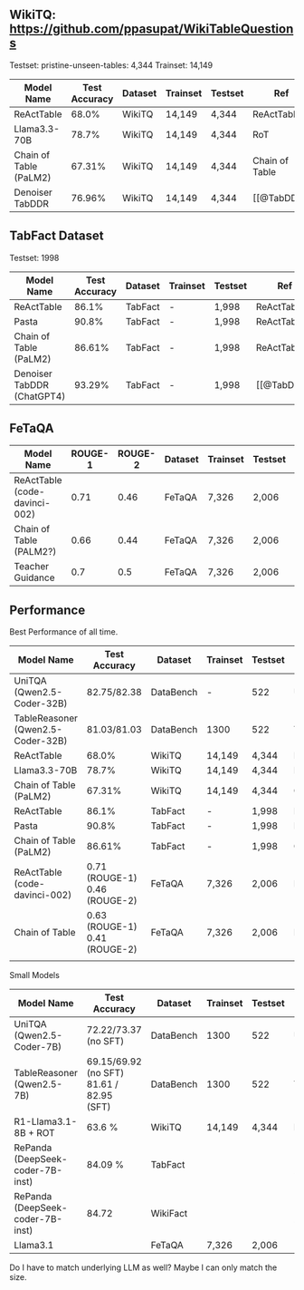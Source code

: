 ## WikiTQ: https://github.com/ppasupat/WikiTableQuestions

Testset: pristine-unseen-tables: 4,344
Trainset: 14,149

| Model Name             | Test Accuracy | Dataset | Trainset | Testset | Ref            |
| ---------------------- | ------------- | ------- | -------- | ------- | -------------- |
| ReActTable             | 68.0%         | WikiTQ  | 14,149   | 4,344   | ReActTable     |
| Llama3.3-70B           | 78.7%         | WikiTQ  | 14,149   | 4,344   | RoT            |
| Chain of Table (PaLM2) | 67.31%        | WikiTQ  | 14,149   | 4,344   | Chain of Table |
| Denoiser TabDDR        | 76.96%        | WikiTQ  | 14,149   | 4,344   | [[@TabDDR]]    |
## TabFact Dataset

Testset: 1998

| Model Name                       | Test Accuracy | Dataset | Trainset | Testset | Ref          |
| -------------------------------- | ------------- | ------- | -------- | ------- | ------------ |
| ReActTable                       | 86.1%         | TabFact | -        | 1,998   | ReActTable   |
| Pasta                            | 90.8%         | TabFact | -        | 1,998   | ReActTable   |
| Chain of Table (PaLM2)           | 86.61%        | TabFact | -        | 1,998   | ReActTable   |
| Denoiser TabDDR (ChatGPT4)       | 93.29%        | TabFact | -        | 1,998   | [[@TabDDR]]  |

## FeTaQA

| Model Name                       | ROUGE-1 | ROUGE-2 | Dataset | Trainset | Testset | Ref                                 |
| -------------------------------- | ------- | ------- | ------- | -------- | ------- | ----------------------------------- |
| ReActTable<br>(code-davinci-002) | 0.71    | 0.46    | FeTaQA  | 7,326    | 2,006   | ReActTable                          |
| Chain of Table<br>(PALM2?)       | 0.66    | 0.44    | FeTaQA  | 7,326    | 2,006   | Chain Of Table                      |
| Teacher Guidance                 | 0.7     | 0.5     | FeTaQA  | 7,326    | 2,006   | [[@yangEnhancingFreeFormTable2025]] |

## Performance

Best Performance of all time.

| Model Name                           | Test Accuracy                    | Dataset   | Trainset | Testset | Ref            |
| ------------------------------------ | -------------------------------- | --------- | -------- | ------- | -------------- |
| UniTQA <br>(Qwen2.5-Coder-32B)       | 82.75/82.38                      | DataBench | -        | 522     | UniTQA         |
| TableReasoner<br>(Qwen2.5-Coder-32B) | 81.03/81.03                      | DataBench | 1300     | 522     | TableReasoner  |
| ReActTable                           | 68.0%                            | WikiTQ    | 14,149   | 4,344   | ReActTable     |
| Llama3.3-70B                         | 78.7%                            | WikiTQ    | 14,149   | 4,344   | RoT            |
| Chain of Table (PaLM2)               | 67.31%                           | WikiTQ    | 14,149   | 4,344   | Chain of Table |
| ReActTable                           | 86.1%                            | TabFact   | -        | 1,998   | ReActTable     |
| Pasta                                | 90.8%                            | TabFact   | -        | 1,998   | ReActTable     |
| Chain of Table (PaLM2)               | 86.61%                           | TabFact   | -        | 1,998   | Chain of Table |
| ReActTable<br>(code-davinci-002)     | 0.71 (ROUGE-1)<br>0.46 (ROUGE-2) | FeTaQA    | 7,326    | 2,006   | ReActTable     |
| Chain of Table                       | 0.63 (ROUGE-1)<br>0.41 (ROUGE-2) | FeTaQA    | 7,326    | 2,006   | ReActTable     |
|                                      |                                  |           |          |         |                |
Small Models

| Model Name                       | Test Accuracy                                      | Dataset   | Trainset | Testset | Ref               | RANK |
| -------------------------------- | -------------------------------------------------- | --------- | -------- | ------- | ----------------- | ---- |
| UniTQA <br>(Qwen2.5-Coder-7B)    | 72.22/73.37<br>(no SFT)                            | DataBench | 1300     | 522     | UniTQA            |      |
| TableReasoner<br>(Qwen2.5-7B)    | 69.15/69.92<br>(no SFT)<br>81.61 / 82.95 <br>(SFT) | DataBench | 1300     | 522     | TableReasoner     |      |
| R1-Llama3.1-8B + ROT             | 63.6 %                                             | WikiTQ    | 14,149   | 4,344   | RoT               |      |
| RePanda (DeepSeek-coder-7B-inst) | 84.09 %                                            | TabFact   |          |         | [[@Repanda]] 2025 | A*   |
| RePanda (DeepSeek-coder-7B-inst) | 84.72                                              | WikiFact  |          |         | [[@Repanda]] 2025 | A*   |
| Llama3.1                         |                                                    | FeTaQA    | 7,326    | 2,006   |                   |      |

Do I have to match underlying LLM as well?
Maybe I can only match the size. 